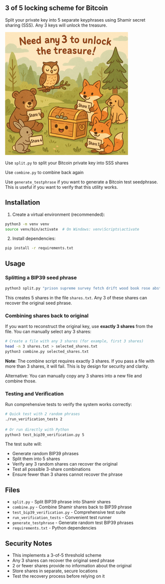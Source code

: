 ## 3 of 5 locking scheme for Bitcoin

Split your private key into 5 separate keyphrases using Shamir secret sharing (SSS). Any 3 keys will unlock the treasure.

<img src="explanation.png" width="400" height="400">

Use `split.py` to split your Bitcoin private key into SSS shares

Use `combine.py` to combine back again

Use `generate_testphrase` if you want to generate a Bitcoin test seedphrase. This is useful if you want to verify that this utility works.

## Installation

1. Create a virtual environment (recommended):
```bash
python3 -m venv venv
source venv/bin/activate  # On Windows: venv\Scripts\activate
```

2. Install dependencies:
```bash
pip install -r requirements.txt
```

## Usage

### Splitting a BIP39 seed phrase

```bash
python3 split.py "prison supreme survey fetch drift wood book rose abstract input hammer this engage oil surprise behind poverty breeze profit ice regret whip monster hurt" shares.txt
```

This creates 5 shares in the file `shares.txt`. Any 3 of these shares can recover the original seed phrase.

### Combining shares back to original

If you want to reconstruct the original key, use **exactly 3 shares** from the file. You can manually select any 3 shares:

```bash
# Create a file with any 3 shares (for example, first 3 shares)
head -n 3 shares.txt > selected_shares.txt
python3 combine.py selected_shares.txt
```

**Note**: The combine script requires exactly 3 shares. If you pass a file with more than 3 shares, it will fail. This is by design for security and clarity.

Alternative: You can manually copy any 3 shares into a new file and combine those.

### Testing and Verification

Run comprehensive tests to verify the system works correctly:

```bash
# Quick test with 2 random phrases
./run_verification_tests 2

# Or run directly with Python
python3 test_bip39_verification.py 5
```

The test suite will:
- Generate random BIP39 phrases
- Split them into 5 shares  
- Verify any 3 random shares can recover the original
- Test all possible 3-share combinations
- Ensure fewer than 3 shares cannot recover the phrase

## Files

- `split.py` - Split BIP39 phrase into Shamir shares
- `combine.py` - Combine Shamir shares back to BIP39 phrase  
- `test_bip39_verification.py` - Comprehensive test suite
- `run_verification_tests` - Convenient test runner
- `generate_testphrase` - Generate random test BIP39 phrases
- `requirements.txt` - Python dependencies

## Security Notes

- This implements a 3-of-5 threshold scheme
- Any 3 shares can recover the original seed phrase
- 2 or fewer shares provide no information about the original
- Store shares in separate, secure locations
- Test the recovery process before relying on it